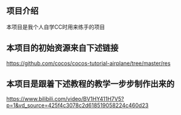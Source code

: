 ## 项目介绍
本项目是我个人自学CC时用来练手的项目

## 本项目的初始资源来自下述链接
https://github.com/cocos/cocos-tutorial-airplane/tree/master/res

## 本项目是跟着下述教程的教学一步步制作出来的
https://www.bilibili.com/video/BV1HY411H7V5?p=1&vd_source=425f4c3078c2d618519058224c460d23
